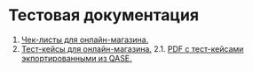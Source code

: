 # Тестовая документация
1. <a href="https://docs.google.com/spreadsheets/d/1lkJ49JAE0WhDz7XZjtjnYrKE80Ze1C7qy2A0FMqAMQ0/edit?usp=sharing" target="_blank">Чек-листы для онлайн-магазина.</a>
2. <a href="https://app.qase.io/project/G7?suite=6&previewMode=side&case=6" target="_blank">Тест-кейсы для онлайн-магазина.</a>
2.1. <a href="https://github.com/trudoviebudni/docs/blob/main/test-cases_exported_from_qase.pdf" target="_blank">PDF с тест-кейсами экпортированными из QASE.</a>


